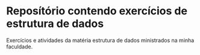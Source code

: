 # Reposítório contendo exercícios de estrutura de dados


Exercícios e atividades da matéria estrutura de dados ministrados na minha faculdade.
